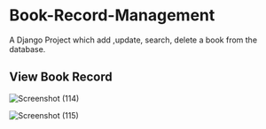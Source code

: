 # Book-Record-Management
A Django Project which add ,update, search, delete a book from the database.

## View Book Record

![Screenshot (114)](https://user-images.githubusercontent.com/71366732/125596382-f52d64d0-4327-454a-ab4d-3b9bf3643e7e.png)

![Screenshot (115)](https://user-images.githubusercontent.com/71366732/125596392-480027b9-dbf4-4972-a494-9fdd2224e5a4.png)
